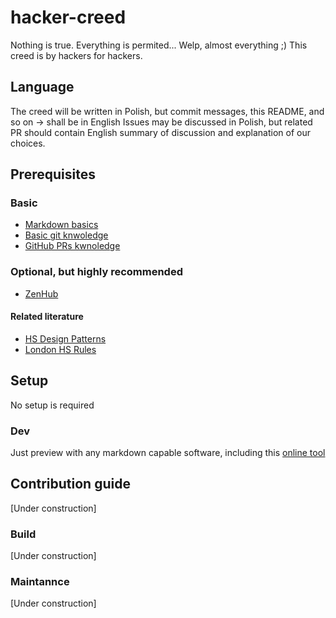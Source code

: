 # hacker-creed
Nothing is true. Everything is permited... Welp, almost everything ;)
This creed is by hackers for hackers.

## Language
The creed will be written in Polish, but commit messages, this README, and so on -> shall be in English
Issues may be discussed in Polish, but related PR should contain English summary of discussion and explanation of our choices.

## Prerequisites

### Basic
+ [Markdown basics](https://github.com/adam-p/markdown-here/wiki/Markdown-Cheatsheet)
+ [Basic git knwoledge](https://www.youtube.com/watch?v=0fKg7e37bQE)
+ [GitHub PRs kwnoledge](https://www.youtube.com/watch?v=oFYyTZwMyAg)

### Optional, but highly recommended
+ [ZenHub](https://www.zenhub.com/)

#### Related literature
+ [HS Design Patterns](https://wiki.hackerspaces.org/Design_Patterns)
+ [London HS Rules](https://wiki.london.hackspace.org.uk/view/Rules)

## Setup

No setup is required

### Dev

Just preview with any markdown capable software, including this [online tool](http://dillinger.io/)

## Contribution guide

[Under construction]

### Build

[Under construction]

### Maintannce

[Under construction]